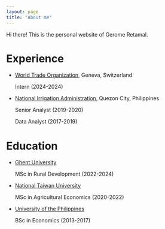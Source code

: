 ```yaml
---
layout: page
title: "About me"
---
```

Hi there! This is the personal website of Gerome Retamal.

# Experience
* [World Trade Organization](https://www.wto.org/index.htm), Geneva, Switzerland
  
  Intern (2024-2024)
  
* [National Irrigation Administration](https://www.nia.gov.ph/), Quezon City, Philippines
  
  Senior Analyst (2019-2020)
  
  Data Analyst (2017-2019)
  
# Education
* [Ghent University](https://www.imrd.ugent.be/programme)

  MSc in Rural Development (2022-2024)

* [National Taiwan University](https://www.agec.ntu.edu.tw/en/inter/inter1)

  MSc in Agricultural Economics (2020-2022)

* [University of the Philippines](https://cem.uplb.edu.ph/acad-programs/bachelor-of-science-in-economics/)

  BSc in Economics (2013-2017)

